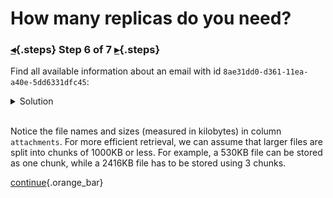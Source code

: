 <div class="top">

# How many replicas do you need?
### [◂](command:katapod.loadPage?step5){.steps} Step 6 of 7 [▸](command:katapod.loadPage?step7){.steps}
</div>

Find all available information about an email with id `8ae31dd0-d361-11ea-a40e-5dd6331dfc45`:

<details>
  <summary>Solution</summary>

```
SELECT id, "to", "from",
       toTimestamp(id) AS timestamp,
       subject, body,
       attachments
FROM emails
WHERE id = 8ae31dd0-d361-11ea-a40e-5dd6331dfc45;
```

</details>

<br/>

Notice the file names and sizes (measured in kilobytes) in column `attachments`. For more efficient retrieval, we can assume that larger files are split into 
chunks of 1000KB or less. For example, a 530KB file can be stored as one chunk, while a 2416KB file has to be stored using 3 chunks.  

[continue](command:katapod.loadPage?step7){.orange_bar}